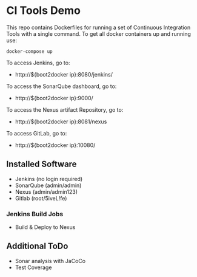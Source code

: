 # CI Tools Demo

This repo contains Dockerfiles for running a set of Continuous Integration Tools with a single command.
To get all docker containers up and running use:

```
docker-compose up
```

To access Jenkins, go to:

- http://${boot2docker ip}:8080/jenkins/

To access the SonarQube dashboard, go to:

- http://${boot2docker ip}:9000/

To access the Nexus artifact Repository, go to:

- http://${boot2docker ip}:8081/nexus

To access GitLab, go to:

- http://${boot2docker ip}:10080/

## Installed Software

- Jenkins (no login required)
- SonarQube (admin/admin)
- Nexus (admin/admin123)
- Gitlab (root/5iveL!fe)

### Jenkins Build Jobs

- Build & Deploy to Nexus

## Additional ToDo

- Sonar analysis with JaCoCo
- Test Coverage
